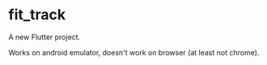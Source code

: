 # fit_track

A new Flutter project.

Works on android emulator, doesn't work on browser (at least not chrome).
